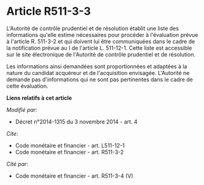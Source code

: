 # Article R511-3-3

L'Autorité de contrôle prudentiel et de résolution établit une liste des informations qu'elle estime nécessaires pour
procéder à l'évaluation prévue à l'article R. 511-3-2 et qui doivent lui être communiquées dans le cadre de la notification
prévue au I de l'article L. 511-12-1. Cette liste est accessible sur le site électronique de l'Autorité de contrôle
prudentiel et de résolution. 

Les informations ainsi demandées sont proportionnées et adaptées à la nature du candidat acquéreur et de l'acquisition
envisagée. L'Autorité ne demande pas d'informations qui ne sont pas pertinentes dans le cadre de cette évaluation.

**Liens relatifs à cet article**

_Modifié par_:

  - Décret n°2014-1315 du 3 novembre 2014 - art. 4

_Cite_:

  - Code monétaire et financier - art. L511-12-1
  - Code monétaire et financier - art. R511-3-2

_Cité par_:

  - Code monétaire et financier - art. R511-3-4 (V)
